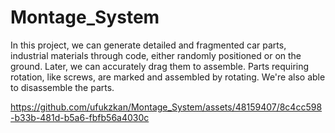 # Montage_System
In this project, we can generate detailed and fragmented car parts, industrial materials through code, either randomly positioned or on the ground. Later, we can accurately drag them to assemble. Parts requiring rotation, like screws, are marked and assembled by rotating. We're also able to disassemble the parts.






https://github.com/ufukzkan/Montage_System/assets/48159407/8c4cc598-b33b-481d-b5a6-fbfb56a4030c

